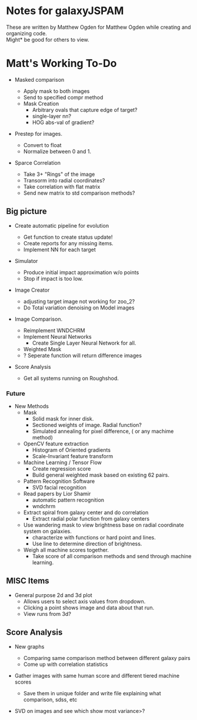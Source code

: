 # Notes for galaxyJSPAM
These are written by Matthew Ogden for Matthew Ogden while creating and organizing code.  
Might* be good for others to view.

# Matt's Working To-Do

- Masked comparison
    - Apply mask to both images
    - Send to specified compr method
    - Mask Creation
        - Arbitrary ovals that capture edge of target?
        - single-layer nn? 
        - HOG abs-val of gradient? 
    
- Prestep for images.  
    - Convert to float
    - Normalize between 0 and 1.
  
- Sparce Correlation
    - Take 3+ "Rings" of the image
    - Transorm into radial coordinates?
    - Take correlation with flat matrix
    - Send new matrix to std comparison methods? 


## Big picture
- Create automatic pipeline for evolution
    - Get function to create status update!
    - Create reports for any missing items. 
    - Implement NN for each target

- Simulator
    - Produce initial impact approximation w/o points
    - Stop if impact is too low.

- Image Creator
    - adjusting target image not working for zoo_2?
    - Do Total variation denoising on Model images

- Image Comparison.
    - Reimplement WNDCHRM
    - Implement Neural Networks
        - Create Single Layer Neural Network for all.
    - Weighted Mask
    - ? Seperate function will return difference images

- Score Analysis
    - Get all systems running on Roughshod.


### Future
- New Methods
    - Mask
      - Solid mask for inner disk.
      - Sectioned weights of image. Radial function?
      - Simulated annealing for pixel difference, ( or any machime method) 
    - OpenCV feature extraction
      - Histogram of Oriented gradients
      - Scale-Invariant feature transform
    - Machine Learning / Tensor Flow
      - Create regression score
      - Build general weighted mask based on existing 62 pairs.
    - Pattern Recognition Software
      - SVD facial recognition
    - Read papers by Lior Shamir
      - automatic pattern recognition
      - wndchrm 
    - Extract spiral from galaxy center and do correlation
      - Extract radial polar function from galaxy centers
    - Use wandering mask to view brightness base on radial coordinate system on galaxies. 
      - characterize with functions or hard point and lines. 
      - Use line to determine direction of brightness.
    - Weigh all machine scores together. 
      - Take score of all comparison methods and send through machine learning.


## MISC Items
- General purpose 2d and 3d plot
  - Allows users to select axis values from dropdown. 
  - Clicking a point shows image and data about that run.
  - View runs from 3d? 

## Score Analysis
- New graphs
  - Comparing same comparison method between different galaxy pairs
  - Come up with correlation statistics

- Gather images with same human score and different tiered machine scores
  - Save them in unique folder and write file explaining what comparison, sdss, etc

- SVD on images and see which show most variance>? 

